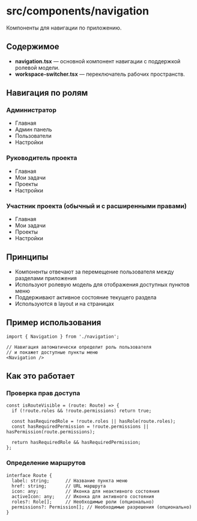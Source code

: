 # src/components/navigation

Компоненты для навигации по приложению.

## Содержимое
- **navigation.tsx** — основной компонент навигации с поддержкой ролевой модели.
- **workspace-switcher.tsx** — переключатель рабочих пространств.

## Навигация по ролям

### Администратор
- Главная
- Админ панель
- Пользователи
- Настройки

### Руководитель проекта
- Главная
- Мои задачи
- Проекты
- Настройки

### Участник проекта (обычный и с расширенными правами)
- Главная
- Мои задачи
- Проекты
- Настройки

## Принципы
- Компоненты отвечают за перемещение пользователя между разделами приложения
- Используют ролевую модель для отображения доступных пунктов меню
- Поддерживают активное состояние текущего раздела
- Используются в layout и на страницах

## Пример использования

```tsx
import { Navigation } from './navigation';

// Навигация автоматически определит роль пользователя
// и покажет доступные пункты меню
<Navigation />
```

## Как это работает

### Проверка прав доступа
```tsx
const isRouteVisible = (route: Route) => {
  if (!route.roles && !route.permissions) return true;
  
  const hasRequiredRole = !route.roles || hasRole(route.roles);
  const hasRequiredPermission = !route.permissions || hasPermission(route.permissions);
  
  return hasRequiredRole && hasRequiredPermission;
};
```

### Определение маршрутов
```tsx
interface Route {
  label: string;      // Название пункта меню
  href: string;       // URL маршрута
  icon: any;          // Иконка для неактивного состояния
  activeIcon: any;    // Иконка для активного состояния
  roles?: Role[];     // Необходимые роли (опционально)
  permissions?: Permission[]; // Необходимые разрешения (опционально)
}
``` 